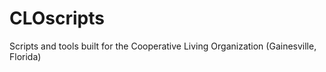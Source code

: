 # CLOscripts
Scripts and tools built for the Cooperative Living Organization (Gainesville, Florida)
